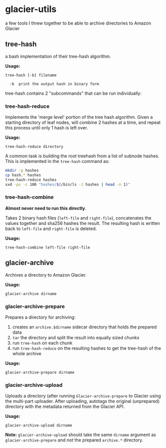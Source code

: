 # glacier-utils

a few tools I threw together to be able to archive directories to Amazon Glacier

## tree-hash

a bash implementation of their tree-hash algorithm. 

**Usage:**
```
tree-hash [-b] filename

  -b  print the output hash in binary form
```

tree-hash contains 2 "subcommands" that can be run individually:

### tree-hash-reduce

Implements the 'merge level' portion of the tree hash algorithm.  Given
a starting directory of leaf nodes, will combine 2 hashes at a time, and 
repeat this process until only 1 hash is left over.

**Usage:**
```
tree-hash-reduce directory
```

A common task is building the root treehash from a list of subnode hashes.
This is implemented in the `tree-hash` command as:

```bash
mkdir -p hashes
cp hash.* hashes
tree-hash-reduce hashes
xxd -ps -c 100 "hashes/$(/bin/ls -1 hashes | head -n 1)"
```

### tree-hash-combine

**Almost never need to run this directly**.

Takes 2 binary hash files (`left-file` and `right-file`), concatenates the values
together and sha256 hashes the result.  The resulting hash is written back to `left-file`
and `right-file` is deleted.

**Usage:**
```
tree-hash-combine left-file right-file
```

## glacier-archive

Archives a directory to Amazon Glacier.

**Usage:**
```
glacier-archive dirname
```

### glacier-archive-prepare

Prepares a directory for archiving:

 1. creates an `archive.$dirname` sidecar directory that holds the prepared data
 2. `tar` the directory and split the result into equally sized chunks
 3. run `tree-hash` on each chunk 
 4. run `tree-hash-reduce` on the resulting hashes to get the tree-hash of the whole archive

**Usage:**

```
glacier-archive-prepare dirname
```

### glacier-archive-upload

Uploads a directory (after running `Glacier-archive-prepare` to Glacier using
the multi-part uploader.  After uploading, autotags the original (unprepared)
directory with the metadata returned from the Glacier API.

**Usage:**
```
glacier-archive-upload dirname
```

**Note:** `glacier-archive-upload` should take the same `dirname` argument as
`glacier-archive-prepare` and *not* the prepared `archive.*` directory.
